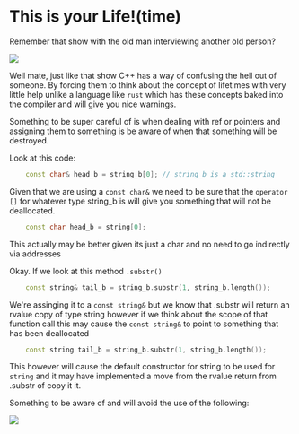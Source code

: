 # This is your Life!(time)

Remember that show with the old man interviewing another old person?

<img src="https://i2.wp.com/tvtonight.com.au/wp-content/uploads/mike-munro.jpg?resize=290%2C200/">

Well mate, just like that show C++ has a way of confusing the hell out of someone. By forcing them to think about the concept of lifetimes with very little help unlike a language like `rust` which has these concepts baked into the compiler and will give you nice warnings. 

Something to be super careful of is when dealing with ref or pointers and assigning them to something is be aware of when that something will be destroyed. 


Look at this code:
```c++
    const char& head_b = string_b[0]; // string_b is a std::string
```

Given that we are using a `const char&` we need to be sure that the `operator []` for whatever type string_b is will give you something that will not be deallocated.


```c++
    const char head_b = string[0]; 
```

This actually may be better given its just a char and no need to go indirectly via addresses 

Okay. If we look at this method `.substr()` 

```c++
    const string& tail_b = string_b.substr(1, string_b.length());

```

We're assinging it to a `const string&` but we know that .substr will return an rvalue copy of type string however if we think about the scope of that function call this may cause the `const string&` to point to something that has been deallocated

```c++
    const string tail_b = string_b.substr(1, string_b.length());
```

This however will cause the default constructor for string to be used for `string` and it may have implemented a move from the rvalue return from .substr of copy it it.

Something to be aware of and will avoid the use of the following:

<img src="https://i.pinimg.com/originals/83/5b/2b/835b2b1227522dc6467761fb904d1a34.jpg"/>



